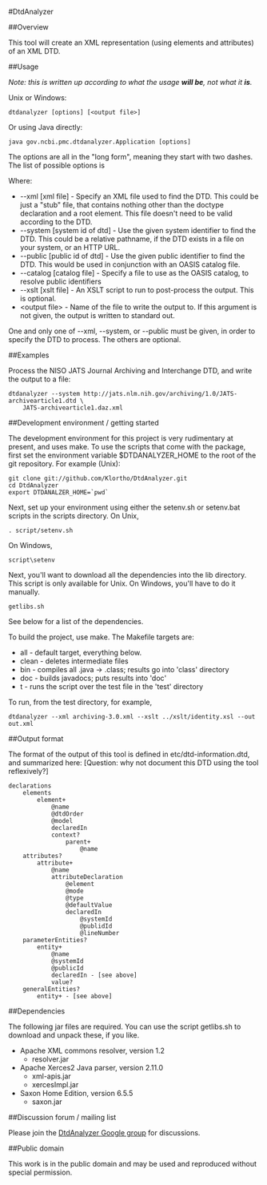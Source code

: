 ﻿#DtdAnalyzer

##Overview

This tool will create an XML representation (using elements and attributes)
of an XML DTD.

##Usage

*Note:  this is written up according to what the usage __will be__, not what it __is__.*

Unix or Windows:

    dtdanalyzer [options] [<output file>]

Or using Java directly:

    java gov.ncbi.pmc.dtdanalyzer.Application [options]

The options are all in the "long form", meaning they start with two dashes.  The list of
possible options is

Where:
* --xml [xml file] - Specify an XML file used to find the DTD.  This could be just a "stub"
  file, that contains nothing other than the doctype declaration and a root element.  This
  file doesn't need to be valid according to the DTD.
* --system [system id of dtd] - Use the given system identifier to find the DTD.  This could
  be a relative pathname, if the DTD exists in a file on your system, or an HTTP URL.
* --public [public id of dtd] - Use the given public identifier to find the DTD.  This would
  be used in conjunction with an OASIS catalog file.
* --catalog [catalog file] - Specify a file to use as the OASIS catalog, to resolve public
  identifiers
* --xslt [xslt file] - An XSLT script to run to post-process the output.  This is optional.
* &lt;output file> - Name of the file to write the output to.  If this argument is not given,
  the output is written to standard out.

One and only one of --xml, --system, or --public must be given, in order to specify the
DTD to process.  The others are optional.

##Examples

Process the NISO JATS Journal Archiving and Interchange DTD, and write the output to a
file:

    dtdanalyzer --system http://jats.nlm.nih.gov/archiving/1.0/JATS-archivearticle1.dtd \
        JATS-archivearticle1.daz.xml


##Development environment / getting started

The development environment for this project is very rudimentary at present,
and uses make.  To use the scripts that come with the package, first set the
environment variable $DTDANALYZER_HOME to the root of the git repository.
For example (Unix):

    git clone git://github.com/Klortho/DtdAnalyzer.git
    cd DtdAnalyzer
    export DTDANALZER_HOME=`pwd`

Next, set up your environment using either the
setenv.sh or setenv.bat scripts in the scripts directory.  On Unix,

    . script/setenv.sh

On Windows,

    script\setenv

Next, you'll want to download all the dependencies into the lib directory.  This
script is only available for Unix.  On Windows, you'll have to do it manually.

    getlibs.sh

See below for a list of the dependencies.

To build the project, use make.  The Makefile targets are:

* all - default target, everything below.
* clean - deletes intermediate files
* bin - compiles all .java → .class; results go into 'class' directory
* doc - builds javadocs; puts results into 'doc'
* t - runs the script over the test file in the 'test' directory

To run, from the test directory, for example,

    dtdanalyzer --xml archiving-3.0.xml --xslt ../xslt/identity.xsl --out out.xml

##Output format

The format of the output of this tool is defined in etc/dtd-information.dtd, and summarized
here:  [Question:  why not document this DTD using the tool reflexively?]

    declarations
        elements
            element+
                @name
                @dtdOrder
                @model
                declaredIn
                context?
                    parent+
                        @name
        attributes?
            attribute+
                @name
                attributeDeclaration
                    @element
                    @mode
                    @type
                    @defaultValue
                    declaredIn
                        @systemId
                        @publidId
                        @lineNumber
        parameterEntities?
            entity+
                @name
                @systemId
                @publicId
                declaredIn - [see above]
                value?
        generalEntities?
            entity+ - [see above]


##Dependencies

The following jar files are required.  You can use the script getlibs.sh to download and
unpack these, if you like.

* Apache XML commons resolver, version 1.2
  * resolver.jar
* Apache Xerces2 Java parser, version 2.11.0
  * xml-apis.jar
  * xercesImpl.jar
* Saxon Home Edition, version 6.5.5
  * saxon.jar

##Discussion forum / mailing list

Please join the <a href='https://groups.google.com/d/forum/dtdanalyzer'>DtdAnalyzer Google group</a>
for discussions.

##Public domain

This work is in the public domain and may be used and reproduced without special permission.
